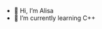 - 👋 Hi, I’m Alisa
- 🌱 I’m currently learning C++

<!---
iggyw1g/iggyw1g is a ✨ special ✨ repository because its `README.md` (this file) appears on your GitHub profile.
You can click the Preview link to take a look at your changes.
--->
